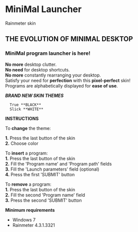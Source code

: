 # MiniMal Launcher
Rainmeter skin

## THE EVOLUTION OF MINIMAL DESKTOP


### MiniMal program launcher is here!

**No more** desktop clutter.  
**No need** for desktop shortcuts.  
**No more** constantly rearranging your desktop.  
Satisfy your need for **perfection** with this **pixel-perfect** skin!  
Programs are alphabetically displayed for **ease of use**.  


***BRAND NEW SKIN THEMES***

      True **BLACK**
      Slick **WHITE**
      

**INSTRUCTIONS**

To **change** the theme:  

**1.** Press the last button of the skin  
**2.** Choose color  

To **insert** a program:  
**1.** Press the last button of the skin  
**2.** Fill the 'Program name' and 'Program path' fields  
**3.** Fill the 'Launch parameters' field (optional)  
**4.** Press the first 'SUBMIT' button  

To **remove** a program:  
**1.** Press the last button of the skin  
**2.** Fill the second 'Program name' field  
**3.** Press the second 'SUBMIT' button  


**Minimum requirements**
- Windows 7  
- Rainmeter 4.3.1.3321  
